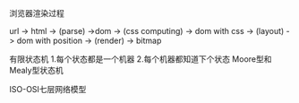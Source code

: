 浏览器渲染过程

url -> html -> (parse) ->dom -> (css computing) -> dom with css -> (layout) -> dom with position -> (render) -> bitmap

有限状态机
1.每个状态都是一个机器
2.每个机器都知道下个状态 Moore型和Mealy型状态机

ISO-OSI七层网络模型
